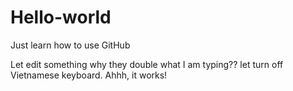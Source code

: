 # Hello-world
Just learn how to use GitHub

Let edit something
why they double what I am typing??
let turn off Vietnamese keyboard. Ahhh, it works!
